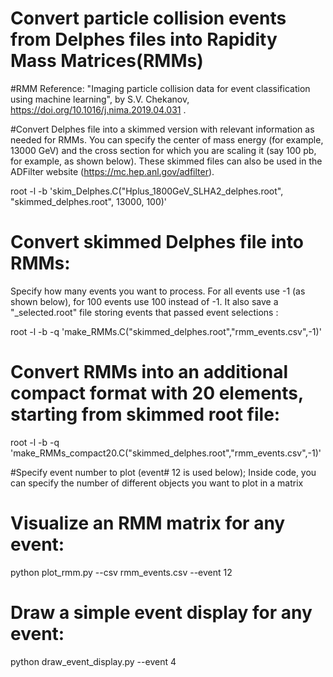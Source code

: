 # Convert particle collision events from Delphes files into Rapidity Mass Matrices(RMMs)
#RMM Reference: "Imaging particle collision data for event classification using machine learning", by S.V. Chekanov, https://doi.org/10.1016/j.nima.2019.04.031 .

#Convert Delphes file into a skimmed version with relevant information as needed for RMMs. You can specify the center of mass energy (for example, 13000 GeV) and the cross section for which you are scaling it (say 100 pb, for example, as shown below). These skimmed files can also be used in the ADFilter website (https://mc.hep.anl.gov/adfilter).

root -l -b 'skim_Delphes.C("Hplus_1800GeV_SLHA2_delphes.root", "skimmed_delphes.root", 13000, 100)'

# Convert skimmed Delphes file into RMMs:
Specify how many events you want to process. For all events use -1 (as shown below), for 100 events use 100 instead of -1. It also save a "_selected.root" file storing events that passed event selections :

root -l -b -q 'make_RMMs.C("skimmed_delphes.root","rmm_events.csv",-1)'

# Convert RMMs into an additional compact format with 20 elements, starting from skimmed root file:
root -l -b -q 'make_RMMs_compact20.C("skimmed_delphes.root","rmm_events.csv",-1)'

#Specify event number to plot (event# 12 is used below); Inside code, you can specify the number of different objects you want to plot in a matrix

# Visualize an RMM matrix for any event:
python plot_rmm.py --csv rmm_events.csv --event 12

# Draw a simple event display for any event:
python draw_event_display.py --event 4
